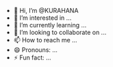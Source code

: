 - 👋 Hi, I’m @KURAHANA
- 👀 I’m interested in ...
- 🌱 I’m currently learning ...
- 💞️ I’m looking to collaborate on ...
- 📫 How to reach me ...
- 😄 Pronouns: ...
- ⚡ Fun fact: ...

<!---
KURAHANA/KURAHANA is a ✨ special ✨ repository because its `README.md` (this file) appears on your GitHub profile.
You can click the Preview link to take a look at your changes.
--->
